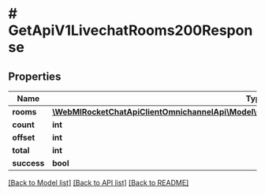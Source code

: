 # # GetApiV1LivechatRooms200Response

## Properties

Name | Type | Description | Notes
------------ | ------------- | ------------- | -------------
**rooms** | [**\WebMIRocketChatApiClientOmnichannelApi\Model\GetApiV1LivechatRooms200ResponseRoomsInner[]**](GetApiV1LivechatRooms200ResponseRoomsInner.md) |  | [optional]
**count** | **int** |  | [optional]
**offset** | **int** |  | [optional]
**total** | **int** |  | [optional]
**success** | **bool** |  | [optional]

[[Back to Model list]](../../README.md#models) [[Back to API list]](../../README.md#endpoints) [[Back to README]](../../README.md)
